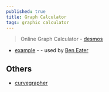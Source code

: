 ```yaml
---
published: true
title: Graph Calculator
tags: graphic calculator
---
```

> Online Graph Calculator - [desmos](https://www.desmos.com/calculator)

- [example](https://www.desmos.com/calculator/ksjcpazwa9) - - used by [Ben Eater](https://youtu.be/fCbAafKLqC8?t=902)

## Others
- [curvegrapher](https://www.curvegrapher.com/)
